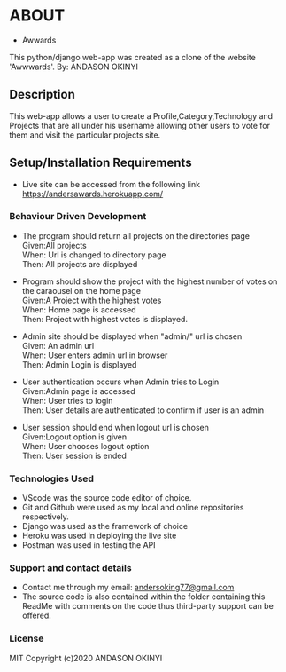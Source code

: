 # ABOUT
- Awwards

This python/django web-app was created as a clone of the website 'Awwwards'. 
By: ANDASON OKINYI

## Description
This web-app allows a user to create a Profile,Category,Technology and Projects that are all under his username allowing other users to vote for them and visit the particular projects site.

## Setup/Installation Requirements
* Live site can be accessed from the following link https://andersawards.herokuapp.com/



### Behaviour Driven Development
* The program should return all projects on the directories page<br>
Given:All projects<br>
When: Url is changed to directory page<br>
Then: All projects are displayed<br>

* Program should show the project with the highest number of votes on the caraousel on the home page<br>
Given:A Project with the highest votes<br>
When: Home page is accessed <br>
Then: Project with highest votes is displayed.<br>

* Admin site should be displayed when "admin/" url is chosen<br>
Given: An admin url<br>
When: User enters admin url in browser<br>
Then: Admin Login is displayed<br>

* User authentication occurs when Admin tries to Login<br>
Given:Admin page is accessed<br>
When: User tries to login<br>
Then: User details are authenticated to confirm if user is an admin<br>

* User session should end when logout url is chosen<br>
Given:Logout option is given<br>
When: User chooses logout option<br>
Then: User session is ended<br>


### Technologies Used
* VScode was the source code editor of choice.
* Git and Github were used as my local and online repositories respectively.
* Django was used as the framework of choice
* Heroku was used in deploying the live site
* Postman was used in testing the API


### Support and contact details
* Contact me through my email: andersoking77@gmail.com
* The source code is also contained within the folder containing this ReadMe with comments on the code thus third-party support can be offered.

### License
MIT
Copyright (c)2020 ANDASON OKINYI 
